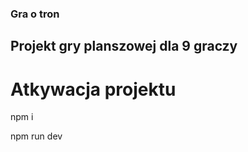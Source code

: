 ### Gra o tron 
## Projekt gry planszowej dla 9 graczy 

# Atkywacja projektu 
 
 npm i

 npm run dev

 